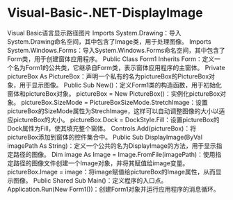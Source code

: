# Visual-Basic-.NET-DisplayImage
Visual Basic语言显示路径图片
Imports System.Drawing：导入System.Drawing命名空间，其中包含了Image类，用于处理图像。
Imports System.Windows.Forms：导入System.Windows.Forms命名空间，其中包含了Form类，用于创建窗体应用程序。
Public Class Form1 Inherits Form：定义一个名为Form1的公共类，它继承自Form类，表示窗体应用程序的主窗体。
Private pictureBox As PictureBox：声明一个私有的名为pictureBox的PictureBox对象，用于显示图像。
Public Sub New()：定义Form1类的构造函数，用于初始化窗体和pictureBox对象。
pictureBox = New PictureBox()：实例化pictureBox对象。
pictureBox.SizeMode = PictureBoxSizeMode.StretchImage：设置pictureBox的SizeMode属性为StrechImage，这样可以自动调整图像的大小以适应pictureBox的大小。
pictureBox.Dock = DockStyle.Fill：设置pictureBox的Dock属性为Fill，使其填充整个窗体。
Controls.Add(pictureBox)：将pictureBox添加到窗体的控件集合中。
Public Sub DisplayImage(ByVal imagePath As String)：定义一个公共的名为DisplayImage的方法，用于显示指定路径的图像。
Dim image As Image = Image.FromFile(imagePath)：使用指定路径的图像文件创建一个Image对象，并将其赋值给image变量。
pictureBox.Image = image：将image赋值给pictureBox的Image属性，从而显示图像。
Public Shared Sub Main()：定义程序的入口点。
Application.Run(New Form1())：创建Form1对象并运行应用程序的消息循环。
